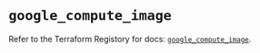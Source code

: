 # `google_compute_image`

Refer to the Terraform Registory for docs: [`google_compute_image`](https://registry.terraform.io/providers/hashicorp/google-beta/4.79.0/docs/resources/google_compute_image).
